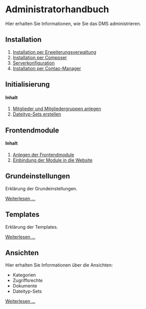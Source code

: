 # Administratorhandbuch

Hier erhalten Sie Informationen, wie Sie das DMS administrieren.

## Installation

1. [Installation per Erweiterungsverwaltung](installation/README.md#installation-per-erweiterungskatalog)
2. [Installation per Composer](installation/README.md#installation-per-composer)
3. [Serverkonfiguration](installation/README.md#serverkonfiguration)
4. [Installation per Contao-Manager](installation/README.md#installation-per-contao-manager)

## Initialisierung

#### Inhalt

1. [Mitglieder und Mitgliedergruppen anlegen](initialization/#initialization_1)
2. [Dateityp-Sets erstellen](initialization/#initialization_2)



## Frontendmodule


#### Inhalt
1. [Anlegen der Frontendmodule](modules/#modules_1)
2. [Einbindung der Module in die Website](modules/#modules_2)


## Grundeinstellungen

Erklärung der Grundeinstellungen.

[Weiterlesen ...](settings/README.md)

## Templates

Erklärung der Templates.

[Weiterlesen ...](templates/README.md)

## Ansichten

Hier erhalten Sie Informationen über die Ansichten:

* Kategorien
* Zugriffsrechte
* Dokumente
* Dateityp-Sets

[Weiterlesen ...](views/README.md)
